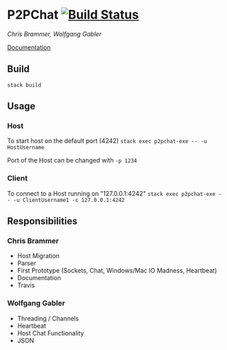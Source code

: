 # P2PChat [![Build Status](https://www.travis-ci.com/ob-fun-ws18/studienarbeit-p2pchat.svg?branch=master)](https://www.travis-ci.com/ob-fun-ws18/studienarbeit-p2pchat)
_Chris Brammer, Wolfgang Gabler_

[Documentation](https://ob-fun-ws18.github.io/studienarbeit-p2pchat/doc/)

## Build
```stack build```

## Usage
### Host
To start host on the default port (4242) ```stack exec p2pchat-exe -- -u HostUsername```

Port of the Host can be changed with ```-p 1234```

### Client
To connect to a Host running on "127.0.0.1:4242" ```stack exec p2pchat-exe -- -u ClientUsername1 -c 127.0.0.1:4242```

## Responsibilities
### Chris Brammer
- Host Migration
- Parser
- First Prototype (Sockets, Chat, Windows/Mac IO Madness, Heartbeat)
- Documentation
- Travis

### Wolfgang Gabler
- Threading / Channels
- Heartbeat
- Host Chat Functionality
- JSON
